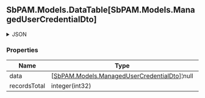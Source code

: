 
<h2 id="tocS_SbPAM.Models.DataTable[SbPAM.Models.ManagedUserCredentialDto]">SbPAM.Models.DataTable[SbPAM.Models.ManagedUserCredentialDto]</h2>

<a id="schemasbpam.models.datatable[sbpam.models.managedusercredentialdto]"></a>
<a id="schema_SbPAM.Models.DataTable[SbPAM.Models.ManagedUserCredentialDto]"></a>
<a id="tocSsbpam.models.datatable[sbpam.models.managedusercredentialdto]"></a>
<a id="tocssbpam.models.datatable[sbpam.models.managedusercredentialdto]"></a>

<details><summary>JSON</summary>


```json
{
  "data": [
    {
      "id": "497f6eca-6276-4993-bfeb-53cbbbba6f08",
      "credentialId": "f568fec0-10b6-4b94-9daf-e62c50c9bf3e",
      "managedResourceId": "43aaf5a7-e929-49e6-870e-49d47d9cdc2f",
      "name": "string",
      "username": "string",
      "password": "string",
      "managedType": "NotManaged",
      "createdDateTimeUtc": "2019-08-24T14:15:22Z"
    }
  ],
  "recordsTotal": 0
}

```


</details>

### Properties

|Name|Type|Required|Restrictions|Description|
|---|---|---|---|---|
|data|[[SbPAM.Models.ManagedUserCredentialDto](../Models/sbpam.models.managedusercredentialdto.md)]¦null|false|none|none|
|recordsTotal|integer(int32)|false|none|none|


